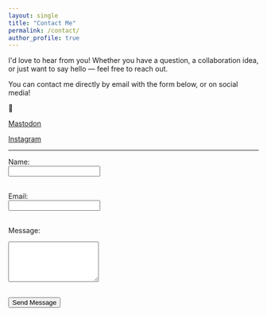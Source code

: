 ```yaml
---
layout: single
title: "Contact Me"
permalink: /contact/
author_profile: true
---
```


I'd love to hear from you! Whether you have a question, a collaboration idea, or just want to say hello — feel free to reach out.

You can contact me directly by email with the form below, or on social media!

📧

[Mastodon](https://hachyderm.io/@cristianjaviles)

[Instagram](https://instagram.com/cristianjaviles)

---



<form action="https://formspree.io/f/xwpodkld" method="POST">
  <label for="name">Name:</label><br>
  <input type="text" id="name" name="name" required><br><br>

  <label for="email">Email:</label><br>
  <input type="email" id="email" name="_replyto" required><br><br>

  <label for="message">Message:</label><br>
  <textarea id="message" name="message" rows="5" required></textarea><br><br>

  <button type="submit">Send Message</button>
</form>
